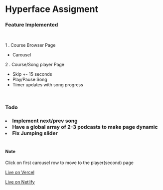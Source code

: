 <h1> Hyperface Assigment </h1>

<h3> Feature Implemented </h3>
<br>

1 . Course Browser Page 
- Carousel 

2 . Course/Song player Page 
- Skip +- 15 seconds
- Play/Pause Song
- Timer updates with song progress

<br> 
<h3> Todo <h3> 
<li> Implement next/prev song </li>
<li> Have a global array of 2-3 podcasts to make page dynamic </li>
<li> Fix Jumping slider </li>

<br>

<h4>Note </h4>
Click on first carousel row to move to the player(second) page 

<br>

<a href="https://vercel.com/amanshouts/hyperface" > Live on Vercel </a>

<a href="https://harmonious-babka-17de97.netlify.app/" >  Live on Netlify <a>

